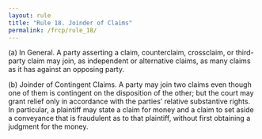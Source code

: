 ```yaml
---
layout: rule
title: "Rule 18. Joinder of Claims"
permalink: /frcp/rule_18/
---
```


(a) In General. A party asserting a claim, counterclaim, crossclaim, or third-party claim may join, as independent or alternative claims, as many claims as it has against an opposing party.


(b) Joinder of Contingent Claims. A party may join two claims even though one of them is contingent on the disposition of the other; but the court may grant relief only in accordance with the parties’ relative substantive rights. In particular, a plaintiff may state a claim for money and a claim to set aside a conveyance that is fraudulent as to that plaintiff, without first obtaining a judgment for the money.
